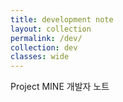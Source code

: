 ```yaml
---
title: development note
layout: collection
permalink: /dev/
collection: dev
classes: wide
---
```


Project MINE 개발자 노트
